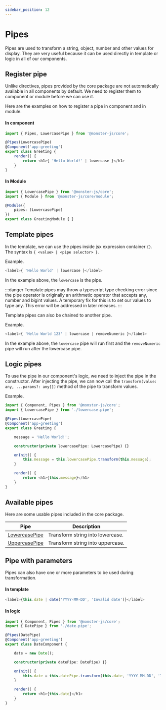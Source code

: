 ```yaml
---
sidebar_position: 12
---
```


# Pipes

Pipes are used to transform a string, object, number and other values for display.
They are very useful because it can be used directly in template or logic in all of our components.

## Register pipe

Unlike directives, pipes provided by the core package are not automatically available in all components by default.
We need to register them to component or module before we can use it.

Here are the examples on how to register a pipe in component and in module.

#### In component

```typescript
import { Pipes, LowercasePipe } from '@monster-js/core';

@Pipes(LowercasePipe)
@Component('app-greeting')
export class Greeting {
    render() {
        return <h1>{ 'Hello World!' | lowercase }</h1>
    }
}
```

#### In Module

```typescript
import { LowercasePipe } from '@monster-js/core';
import { Module } from '@monster-js/core/module';

@Module({
    pipes: [LowercasePipe]
})
export class GreetingModule { }
```

## Template pipes

In the template, we can use the pipes inside jsx expression container `{}`.
The syntax is `{ <value> | <pipe selector> }`.

Example.

```typescript
<label>{ 'Hello World' | lowercase }</label>
```

In the example above, the `lowercase` is the pipe.

:::danger
Template pipes may throw a typescript type checking error since the pipe operator is originally an arithmetic operator that accepts any, number and bigint values.
A temporary fix for this is to set our values to type any.
This error will be addressed in later releases.
:::

Template pipes can also be chained to another pipe.

Example.

```typescript
<label>{ 'Hello World 123' | lowercase | removeNumeric }</label>
```

In the example above, the `lowercase` pipe will run first and the `removeNumeric` pipe will run after the lowercase pipe.

## Logic pipes

To use the pipe in our component's logic, we need to inject the pipe in the constructor.
After injecting the pipe, we can now call the `transform(value: any, ...params?: any[])` method of the pipe to transform values.

Example.

```typescript
import { Component, Pipes } from '@monster-js/core';
import { LowercasePipe } from './lowercase.pipe';

@Pipes(LowercasePipe)
@Component('app-greeting')
export class Greeting {

    message = 'Hello World!';

    constructor(private lowercasePipe: LowercasePipe) {}

    onInit() {
        this.message = this.lowercasePipe.transform(this.message);
    }

    render() {
        return <h1>{this.message}</h1>
    }
}
```

## Available pipes

Here are some usable pipes included in the core package.

<!-- 
Date pipe resources
https://github.com/angular/angular/blob/main/packages/common/src/pipes/date_pipe.ts
-->
| Pipe | Description |
| --- | --- |
| [LowercasePipe](/docs/useful-topics/available-pipes#lowercasepipe) | Transform string into lowercase. |
| [UppercasePipe](/docs/useful-topics/available-pipes#uppercasepipe) | Transform string into uppercase. |

## Pipe with parameters

Pipes can also have one or more parameters to be used during transformation.

#### In template

```typescript
<label>{this.date | date('YYYY-MM-DD', 'Invalid date')}</label>
```

#### In logic

```typescript
import { Component, Pipes } from '@monster-js/core';
import { DatePipe } from './date.pipe';

@Pipes(DatePipe)
@Component('app-greeting')
export class DateComponent {

    date = new Date();

    constructor(private datePipe: DatePipe) {}

    onInit() {
        this.date = this.datePipe.transform(this.date, 'YYYY-MM-DD', 'Invalid date');
    }

    render() {
        return <h1>{this.date}</h1>
    }
}
```